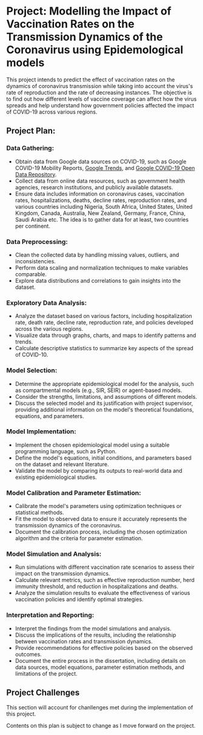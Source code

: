 # Project: Modelling the Impact of Vaccination Rates on the Transmission Dynamics of the Coronavirus using Epidemological models

This project intends to predict the effect of vaccination rates on the dynamics of coronavirus transmission while taking into account the virus's rate of reproduction and the rate of decreasing instances. The objective is to find out how different levels of vaccine coverage can affect how the virus spreads and help understand how government policies affected the impact of COVID-19 across various regions.

## Project Plan:

### Data Gathering:

- Obtain data from Google data sources on COVID-19, such as Google COVID-19 Mobility Reports, [Google Trends](https://trends.google.com), and [Google COVID-19 Open Data Repository](https://health.google.com/covid-19/open-data/).
- Collect data from online data resources, such as government health agencies, research institutions, and publicly available datasets.
- Ensure data includes information on coronavirus cases, vaccination rates, hospitalizations, deaths, decline rates, reproduction rates, and various countries including Nigeria,  South Africa, United States, United Kingdom, Canada, Australia, New Zealand, Germany, France, China, Saudi Arabia etc. The idea is to gather data for at least, two countries per continent.

### Data Preprocessing:

- Clean the collected data by handling missing values, outliers, and inconsistencies.
- Perform data scaling and normalization techniques to make variables comparable.
- Explore data distributions and correlations to gain insights into the dataset.

### Exploratory Data Analysis:

- Analyze the dataset based on various factors, including hospitalization rate, death rate, decline rate, reproduction rate, and policies developed across the various regions.
- Visualize data through graphs, charts, and maps to identify patterns and trends.
- Calculate descriptive statistics to summarize key aspects of the spread of COVID-10.

### Model Selection:

- Determine the appropriate epidemiological model for the analysis, such as compartmental models (e.g., SIR, SEIR) or agent-based models.
- Consider the strengths, limitations, and assumptions of different models.
- Discuss the selected model and its justification with project supervisor, providing additional information on the model's theoretical foundations, equations, and parameters.

### Model Implementation:

- Implement the chosen epidemiological model using a suitable programming language, such as Python.
- Define the model's equations, initial conditions, and parameters based on the dataset and relevant literature.
- Validate the model by comparing its outputs to real-world data and existing epidemiological studies.

### Model Calibration and Parameter Estimation:

- Calibrate the model's parameters using optimization techniques or statistical methods.
- Fit the model to observed data to ensure it accurately represents the transmission dynamics of the coronavirus.
- Document the calibration process, including the chosen optimization algorithm and the criteria for parameter estimation.

### Model Simulation and Analysis:

- Run simulations with different vaccination rate scenarios to assess their impact on the transmission dynamics.
- Calculate relevant metrics, such as effective reproduction number, herd immunity threshold, and reduction in hospitalizations and deaths.
- Analyze the simulation results to evaluate the effectiveness of various vaccination policies and identify optimal strategies.

### Interpretation and Reporting:

- Interpret the findings from the model simulations and analysis.
- Discuss the implications of the results, including the relationship between vaccination rates and transmission dynamics.
- Provide recommendations for effective policies based on the observed outcomes.
- Document the entire process in the dissertation, including details on data sources, model equations, parameter estimation methods, and limitations of the project.

## Project Challenges

This section will account for chanllenges met during the implementation of this project.

Contents on this plan is subject to change as I move forward on the project.
